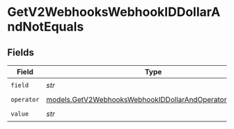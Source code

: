# GetV2WebhooksWebhookIDDollarAndNotEquals


## Fields

| Field                                                                                                                    | Type                                                                                                                     | Required                                                                                                                 | Description                                                                                                              |
| ------------------------------------------------------------------------------------------------------------------------ | ------------------------------------------------------------------------------------------------------------------------ | ------------------------------------------------------------------------------------------------------------------------ | ------------------------------------------------------------------------------------------------------------------------ |
| `field`                                                                                                                  | *str*                                                                                                                    | :heavy_check_mark:                                                                                                       | N/A                                                                                                                      |
| `operator`                                                                                                               | [models.GetV2WebhooksWebhookIDDollarAndOperatorNotEquals](../models/getv2webhookswebhookiddollarandoperatornotequals.md) | :heavy_check_mark:                                                                                                       | N/A                                                                                                                      |
| `value`                                                                                                                  | *str*                                                                                                                    | :heavy_check_mark:                                                                                                       | N/A                                                                                                                      |